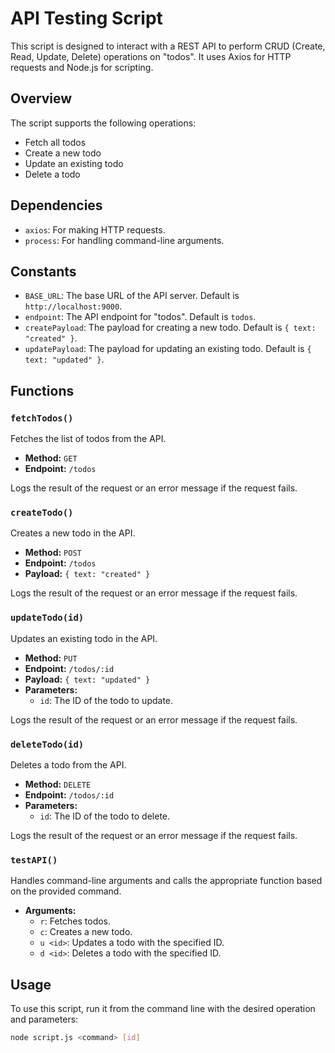 # API Testing Script

This script is designed to interact with a REST API to perform CRUD (Create, Read, Update, Delete) operations on "todos". It uses Axios for HTTP requests and Node.js for scripting.

## Overview

The script supports the following operations:

- Fetch all todos
- Create a new todo
- Update an existing todo
- Delete a todo

## Dependencies

- `axios`: For making HTTP requests.
- `process`: For handling command-line arguments.

## Constants

- `BASE_URL`: The base URL of the API server. Default is `http://localhost:9000`.
- `endpoint`: The API endpoint for "todos". Default is `todos`.
- `createPayload`: The payload for creating a new todo. Default is `{ text: "created" }`.
- `updatePayload`: The payload for updating an existing todo. Default is `{ text: "updated" }`.

## Functions

### `fetchTodos()`

Fetches the list of todos from the API.

- **Method:** `GET`
- **Endpoint:** `/todos`

Logs the result of the request or an error message if the request fails.

### `createTodo()`

Creates a new todo in the API.

- **Method:** `POST`
- **Endpoint:** `/todos`
- **Payload:** `{ text: "created" }`

Logs the result of the request or an error message if the request fails.

### `updateTodo(id)`

Updates an existing todo in the API.

- **Method:** `PUT`
- **Endpoint:** `/todos/:id`
- **Payload:** `{ text: "updated" }`
- **Parameters:**
  - `id`: The ID of the todo to update.

Logs the result of the request or an error message if the request fails.

### `deleteTodo(id)`

Deletes a todo from the API.

- **Method:** `DELETE`
- **Endpoint:** `/todos/:id`
- **Parameters:**
  - `id`: The ID of the todo to delete.

Logs the result of the request or an error message if the request fails.

### `testAPI()`

Handles command-line arguments and calls the appropriate function based on the provided command.

- **Arguments:**
  - `r`: Fetches todos.
  - `c`: Creates a new todo.
  - `u <id>`: Updates a todo with the specified ID.
  - `d <id>`: Deletes a todo with the specified ID.

## Usage

To use this script, run it from the command line with the desired operation and parameters:

```bash
node script.js <command> [id]
